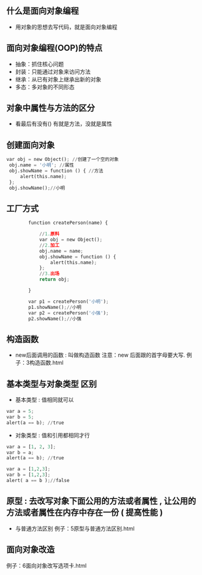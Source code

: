 ## 什么是面向对象编程
* 用对象的思想去写代码，就是面向对象编程

## 面向对象编程(OOP)的特点
* 抽象：抓住核心问题
* 封装：只能通过对象来访问方法
* 继承：从已有对象上继承出新的对象
* 多态：多对象的不同形态

## 对象中属性与方法的区分
* 看最后有没有() 有就是方法，没就是属性

## 创建面向对象
```python
var obj = new Object(); //创建了一个空的对象
 obj.name = '小明'; //属性
 obj.showName = function () { //方法
     alert(this.name);
 };
 obj.showName();//小明
```

## 工厂方式
```python
        function createPerson(name) {

            //1.原料
            var obj = new Object();
            //2.加工
            obj.name = name;
            obj.showName = function () {
                alert(this.name);
            };
            //3.出场
            return obj;

        }

        var p1 = createPerson('小明');
        p1.showName();//小明
        var p2 = createPerson('小强');
        p2.showName();//小强
```

## 构造函数
* new后面调用的函数 : 叫做构造函数
    注意：new 后面跟的首字母要大写.
例子：3构造函数.html

## 基本类型与对象类型 区别
* 基本类型 : 值相同就可以
```python
var a = 5;
var b = 5;
alert(a == b); //true
```
* 对象类型 : 值和引用都相同才行
```python
var a = [1, 2, 3];
var b = a;
alert(a == b); //true

var a = [1,2,3];
var b = [1,2,3];
alert( a == b );//false
```

## 原型 : 去改写对象下面公用的方法或者属性 , 让公用的方法或者属性在内存中存在一份 ( 提高性能 )
* 与普通方法区别
    例子：5原型与普通方法区别.html

## 面向对象改造
例子：6面向对象改写选项卡.html